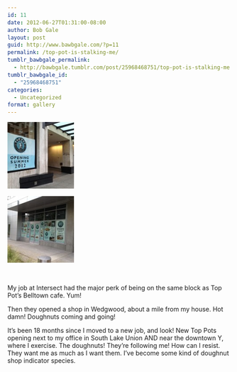 ```yaml
---
id: 11
date: 2012-06-27T01:31:00-08:00
author: Bob Gale
layout: post
guid: http://www.bawbgale.com/?p=11
permalink: /top-pot-is-stalking-me/
tumblr_bawbgale_permalink:
  - http://bawbgale.tumblr.com/post/25968468751/top-pot-is-stalking-me
tumblr_bawbgale_id:
  - "25968468751"
categories:
  - Uncategorized
format: gallery
---
```

<div id='gallery-1' class='gallery galleryid-11 gallery-columns-3 gallery-size-thumbnail'>
  <dl class='gallery-item'>
    <dt class='gallery-icon landscape'>
      <a href='https://www.bawbgale.com/top-pot-is-stalking-me/attachment/12/'><img width="150" height="150" src="/images/2012/06/tumblr_m695l7IMfM1qdn9iao1_1280-150x150.jpg" class="attachment-thumbnail size-thumbnail" alt="" /></a>
    </dt>
  </dl>
  
  <dl class='gallery-item'>
    <dt class='gallery-icon landscape'>
      <a href='https://www.bawbgale.com/top-pot-is-stalking-me/attachment/13/'><img width="150" height="150" src="/images/2012/06/tumblr_m695l7IMfM1qdn9iao2_1280-150x150.jpg" class="attachment-thumbnail size-thumbnail" alt="" /></a>
    </dt>
  </dl>
  
  <br style='clear: both' />
</div>

My job at Intersect had the major perk of being on the same block as Top Pot’s Belltown cafe. Yum!

Then they opened a shop in Wedgwood, about a mile from my house. Hot damn! Doughnuts coming and going!

It’s been 18 months since I moved to a new job, and look! New Top Pots opening next to my office in South Lake Union AND near the downtown Y, where I exercise. The doughnuts! They’re following me! How can I resist. They want me as much as I want them. I’ve become some kind of doughnut shop indicator species.